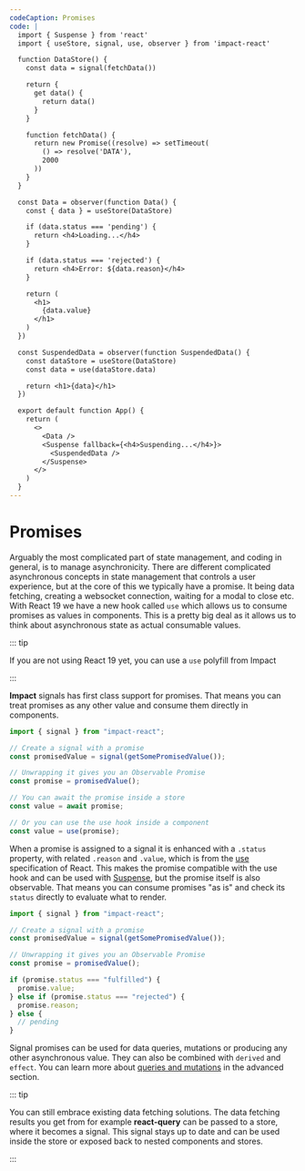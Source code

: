 ```yaml
---
codeCaption: Promises
code: |
  import { Suspense } from 'react'
  import { useStore, signal, use, observer } from 'impact-react'

  function DataStore() {
    const data = signal(fetchData())

    return {
      get data() {
        return data()
      }
    }

    function fetchData() {
      return new Promise((resolve) => setTimeout(
        () => resolve('DATA'),
        2000
      ))
    }
  }

  const Data = observer(function Data() {
    const { data } = useStore(DataStore)

    if (data.status === 'pending') {
      return <h4>Loading...</h4>
    }

    if (data.status === 'rejected') {
      return <h4>Error: ${data.reason}</h4>
    }

    return (
      <h1>
        {data.value}
      </h1>
    )
  })

  const SuspendedData = observer(function SuspendedData() {
    const dataStore = useStore(DataStore)
    const data = use(dataStore.data)

    return <h1>{data}</h1>
  })

  export default function App() {
    return (
      <>
        <Data />
        <Suspense fallback={<h4>Suspending...</h4>}>
          <SuspendedData />
        </Suspense>
      </>
    ) 
  }
---
```


# Promises

Arguably the most complicated part of state management, and coding in general, is to manage asynchronicity. There are different complicated asynchronous concepts in state management that controls a user experience, but at the core of this we typically have a promise. It being data fetching, creating a websocket connection, waiting for a modal to close etc. With React 19 we have a new hook called `use` which allows us to consume promises as values in components. This is a pretty big deal as it allows us to think about asynchronous state as actual consumable values.

::: tip

If you are not using React 19 yet, you can use a `use` polyfill from Impact

:::

**Impact** signals has first class support for promises. That means you can treat promises as any other value and consume them directly in components.

```ts
import { signal } from "impact-react";

// Create a signal with a promise
const promisedValue = signal(getSomePromisedValue());

// Unwrapping it gives you an Observable Promise
const promise = promisedValue();

// You can await the promise inside a store
const value = await promise;

// Or you can use the use hook inside a component
const value = use(promise);
```

When a promise is assigned to a signal it is enhanced with a `.status` property, with related `.reason` and `.value`, which is from the [use](https://react.dev/reference/react/use) specification of React. This makes the promise compatible with the use hook and can be used with [Suspense](https://react.dev/reference/react/Suspense), but the promise itself is also observable. That means you can consume promises "as is" and check its `status` directly to evaluate what to render.

```ts
import { signal } from "impact-react";

// Create a signal with a promise
const promisedValue = signal(getSomePromisedValue());

// Unwrapping it gives you an Observable Promise
const promise = promisedValue();

if (promise.status === "fulfilled") {
  promise.value;
} else if (promise.status === "rejected") {
  promise.reason;
} else {
  // pending
}
```

Signal promises can be used for data queries, mutations or producing any other asynchronous value. They can also be combined with `derived` and `effect`. You can learn more about [queries and mutations](../deep-dive/queries-and-mutations.md) in the advanced section.

::: tip

You can still embrace existing data fetching solutions. The data fetching results you get from for example **react-query** can be passed to a store, where it becomes a signal. This signal stays up to date and can be used inside the store or exposed back to nested components and stores.

:::

<ClientOnly>
  <Playground />
</ClientOnly>
